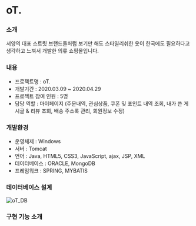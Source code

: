# oT.

### 소개
서양의 대표 스트릿 브랜드들처럼 보기만 해도 스타일리쉬한 옷이 한국에도 필요하다고 생각하고 느껴서 개발한 의류 쇼핑몰입니다.

### 내용
* 프로젝트명 : oT.
* 개발기간 : 2020.03.09 ~ 2020.04.29
* 프로젝트 참여 인원 : 5명
* 담당 역할 : 마이페이지
             (주문내역, 관심상품, 쿠폰 및 포인트 내역 조회, 내가 쓴 게시글 & 리뷰 조회, 배송 주소록 관리, 회원정보 수정)
             
### 개발환경
* 운영체제 : Windows
* 서버 : Tomcat
* 언어 : Java, HTML5, CSS3, JavaScript, ajax, JSP, XML
* 데이터베이스 : ORACLE, MongoDB
* 프레임워크 : SPRING, MYBATIS

### 데이터베이스 설계
![oT_DB](https://user-images.githubusercontent.com/50040251/86759956-d4b17280-c07f-11ea-900a-0af08e12640b.png)

### 구현 기능 소개

